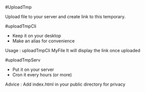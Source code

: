 #UploadTmp

Upload file to your server and create link to this temporary.

#uploadTmpCli

* Keep it on your desktop
* Make an alias for convenience

Usage : uploadTmpCli MyFile
It will display the link once uploaded

#uploadTmpServ

* Put it on your server
* Cron it every hours (or more)

Advice : Add index.html in your public directory for privacy

